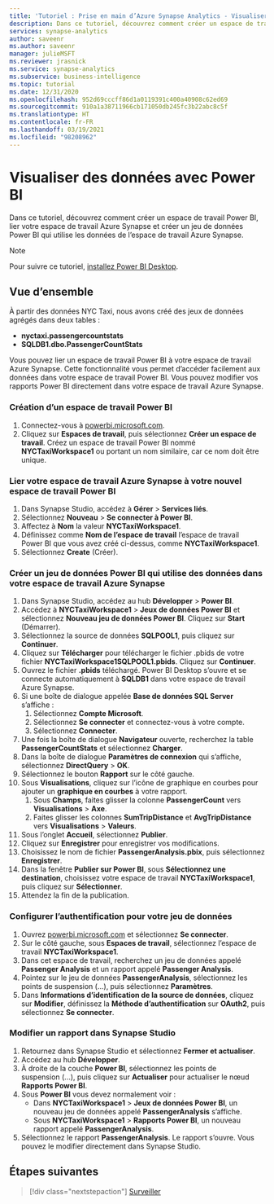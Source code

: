 ```yaml
---
title: 'Tutoriel : Prise en main d’Azure Synapse Analytics - Visualiser des données d’espace de travail avec Power BI'
description: Dans ce tutoriel, découvrez comment créer un espace de travail Power BI, lier votre espace de travail Azure Synapse et créer un jeu de données Power BI qui utilise les données de l’espace de travail Azure Synapse.
services: synapse-analytics
author: saveenr
ms.author: saveenr
manager: julieMSFT
ms.reviewer: jrasnick
ms.service: synapse-analytics
ms.subservice: business-intelligence
ms.topic: tutorial
ms.date: 12/31/2020
ms.openlocfilehash: 952d69cccff86d1a0119391c400a40908c62ed69
ms.sourcegitcommit: 910a1a38711966cb171050db245fc3b22abc8c5f
ms.translationtype: HT
ms.contentlocale: fr-FR
ms.lasthandoff: 03/19/2021
ms.locfileid: "98208962"
---
```

# <a name="visualize-data-with-power-bi"></a>Visualiser des données avec Power BI

Dans ce tutoriel, découvrez comment créer un espace de travail Power BI, lier votre espace de travail Azure Synapse et créer un jeu de données Power BI qui utilise les données de l’espace de travail Azure Synapse. 

> [!NOTE]
> Pour suivre ce tutoriel, [installez Power BI Desktop](https://aka.ms/pbidesktopstore).

## <a name="overview"></a>Vue d’ensemble

À partir des données NYC Taxi, nous avons créé des jeux de données agrégés dans deux tables :
- **nyctaxi.passengercountstats**
- **SQLDB1.dbo.PassengerCountStats**

Vous pouvez lier un espace de travail Power BI à votre espace de travail Azure Synapse. Cette fonctionnalité vous permet d’accéder facilement aux données dans votre espace de travail Power BI. Vous pouvez modifier vos rapports Power BI directement dans votre espace de travail Azure Synapse. 

### <a name="create-a-power-bi-workspace"></a>Création d’un espace de travail Power BI

1. Connectez-vous à [powerbi.microsoft.com](https://powerbi.microsoft.com/).
1. Cliquez sur **Espaces de travail**, puis sélectionnez **Créer un espace de travail**. Créez un espace de travail Power BI nommé **NYCTaxiWorkspace1** ou portant un nom similaire, car ce nom doit être unique.

### <a name="link-your-azure-synapse-workspace-to-your-new-power-bi-workspace"></a>Lier votre espace de travail Azure Synapse à votre nouvel espace de travail Power BI

1. Dans Synapse Studio, accédez à **Gérer** > **Services liés**.
1. Sélectionnez **Nouveau** > **Se connecter à Power BI**.
1. Affectez à **Nom** la valeur **NYCTaxiWorkspace1**.
1. Définissez comme **Nom de l’espace de travail** l’espace de travail Power BI que vous avez créé ci-dessus, comme **NYCTaxiWorkspace1**.
1. Sélectionnez **Create** (Créer).

### <a name="create-a-power-bi-dataset-that-uses-data-in-your-azure-synapse-workspace"></a>Créer un jeu de données Power BI qui utilise des données dans votre espace de travail Azure Synapse

1. Dans Synapse Studio, accédez au hub **Développer** > **Power BI**.
1. Accédez à **NYCTaxiWorkspace1** > **Jeux de données Power BI** et sélectionnez **Nouveau jeu de données Power BI**. Cliquez sur **Start** (Démarrer).
1. Sélectionnez la source de données **SQLPOOL1**, puis cliquez sur **Continuer**.
1. Cliquez sur **Télécharger** pour télécharger le fichier .pbids de votre fichier **NYCTaxiWorkspace1SQLPOOL1.pbids**. Cliquez sur **Continuer**.
1. Ouvrez le fichier **.pbids** téléchargé. Power BI Desktop s’ouvre et se connecte automatiquement à **SQLDB1** dans votre espace de travail Azure Synapse.
1. Si une boîte de dialogue appelée **Base de données SQL Server** s’affiche :
    1. Sélectionnez **Compte Microsoft**.
    1. Sélectionnez **Se connecter** et connectez-vous à votre compte.
    1. Sélectionnez **Connecter**.
1. Une fois la boîte de dialogue **Navigateur** ouverte, recherchez la table **PassengerCountStats** et sélectionnez **Charger**.
1. Dans la boîte de dialogue **Paramètres de connexion** qui s’affiche, sélectionnez **DirectQuery** > **OK**.
1. Sélectionnez le bouton **Rapport** sur le côté gauche.
1. Sous **Visualisations**, cliquez sur l’icône de graphique en courbes pour ajouter un **graphique en courbes** à votre rapport.
    1. Sous **Champs**, faites glisser la colonne **PassengerCount** vers **Visualisations** > **Axe**.
    1. Faites glisser les colonnes **SumTripDistance** et **AvgTripDistance** vers **Visualisations** > **Valeurs**.
1. Sous l’onglet **Accueil**, sélectionnez **Publier**.
1. Cliquez sur **Enregistrer** pour enregistrer vos modifications.
1. Choisissez le nom de fichier **PassengerAnalysis.pbix**, puis sélectionnez **Enregistrer**.
1. Dans la fenêtre **Publier sur Power BI**, sous **Sélectionnez une destination**, choisissez votre espace de travail **NYCTaxiWorkspace1**, puis cliquez sur **Sélectionner**.
1. Attendez la fin de la publication. 

### <a name="configure-authentication-for-your-dataset"></a>Configurer l’authentification pour votre jeu de données

1. Ouvrez [powerbi.microsoft.com](https://powerbi.microsoft.com/) et sélectionnez **Se connecter**.
1. Sur le côté gauche, sous **Espaces de travail**, sélectionnez l’espace de travail **NYCTaxiWorkspace1**.
1. Dans cet espace de travail, recherchez un jeu de données appelé **Passenger Analysis** et un rapport appelé **Passenger Analysis**.
1. Pointez sur le jeu de données **PassengerAnalysis**, sélectionnez les points de suspension (...), puis sélectionnez **Paramètres**.
1. Dans **Informations d’identification de la source de données**, cliquez sur **Modifier**, définissez la **Méthode d’authentification** sur **OAuth2**, puis sélectionnez **Se connecter**.

### <a name="edit-a-report-in-synapse-studio"></a>Modifier un rapport dans Synapse Studio

1. Retournez dans Synapse Studio et sélectionnez **Fermer et actualiser**.
1. Accédez au hub **Développer**.
1. À droite de la couche **Power BI**, sélectionnez les points de suspension (...), puis cliquez sur **Actualiser** pour actualiser le nœud **Rapports Power BI**.
1. Sous **Power BI** vous devez normalement voir :
    * Dans **NYCTaxiWorkspace1** > **Jeux de données Power BI**, un nouveau jeu de données appelé **PassengerAnalysis** s’affiche.
    * Sous **NYCTaxiWorkspace1** > **Rapports Power BI**, un nouveau rapport appelé **PassengerAnalysis**.
1. Sélectionnez le rapport **PassengerAnalysis**. Le rapport s’ouvre. Vous pouvez le modifier directement dans Synapse Studio.



## <a name="next-steps"></a>Étapes suivantes

> [!div class="nextstepaction"]
> [Surveiller](get-started-monitor.md)
                                 

